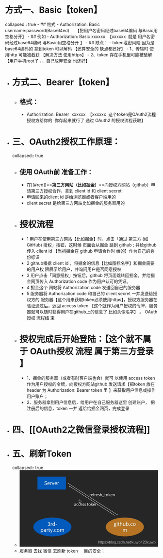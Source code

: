 # 方式一、Basic【token】
collapsed:: true
	- ## 格式
		- Authorization: Basic username:password(Base64ed)     【把用户名密码经过base64编码 与Basic用空格分开】
	- ## 例如
		- Authorization: Basic xxxxxx  【xxxxxx  就是 用户名密码经过base64编码 与Basic用空格分开 】
	- ## 缺点：
		- token泄密风险 因为是base64编码的   拿到token 可以解码    【还算安全的  缺点都还好】
		- 1、传输时 使用http 可能被截获  【解决方法 使用https】
		- 2、token  存在手机里可能被破解 【用户手机root了 ，，自己放弃安全 也还好】
- # 方式二、Bearer【token】
	- ## 格式：
		- Authorization: Bearer  xxxxxx  【xxxxxx  这个token是OAuth2流程  授权方给你的  你存起来就行了 通过 OAuth2 的授权流程获取】
- # 三、OAuth2授权工作原理：
  collapsed:: true
	- ## **使用 OAuth前 准备工作：**
		- 在[[#red]]==**第三⽅⽹站（比如掘金）**==向授权⽅⽹站（github）申请第三⽅授权合作，拿到 client id 和 client secret
		- 申请回来的client id 是给浏览器或者客户端用的
		- client secret 是给第三方网站比如掘金的服务器用的
	- # 授权流程
		- 1  ⽤户在使⽤第三⽅⽹站【比如掘金】时，点击「通过 第三方 (如 GitHub) 授权」按钮，这时候 页面会从掘金 跳到 github ;   并给github 传⼊   client id 【当初掘金在 github 申请合作时  给的】作为⾃⼰的身份标识
		- 2  github根据 client id ，将掘金的信息【比如图标名字】和掘金需要的⽤户权 限展示给⽤户，并询问⽤户是否同意授权
		- 3  ⽤户点击「同意授权」按钮后，github 将⻚⾯跳转回掘金，并给掘金网页传入  Authorization code 作为⽤户认可的凭证。
		- 4 掘金这个 ⽹站将 Authorization code 发送回⾃⼰的服务器
		- 5  服务器将 Authorization code 和⾃⼰的 client secret ⼀并发送给授权⽅的 服务器【这个用来获取token必须使用https】，授权⽅服务器在验证通过后，返回 access token 【这个就作为用户授权的令牌，服务器就可以随时获得用户在github上的信息了 比如头像名字】   。
		  OAuth授权  流程结 束
	- # 授权完成后开始登陆：【这个就不属于 OAuth授权  流程      属于第三方登录 】
		- 1、掘金的服务器（或者有时客户端也会）就可 以使⽤ access token 作为⽤户授权的令牌，向授权⽅⽹站github  发送请求【把token 放在 header 为 Authorization: Bearer  token 里  】来获取⽤户信息或操作⽤户账户；
		- 2、服务器拿到用户信息后，给用户在自己服务器这里 创建账户， 把注册后的信息，token 一并 返给给掘金网页，完成登录
- # 四、[[OAuth2之微信登录授权流程]]
- # 五、刷新Token
  collapsed:: true
	- ![刷新Token.png](../assets/刷新Token_1693031194504_0.png)
	- 服务器 去找 微信 去刷新 token     目的安全；